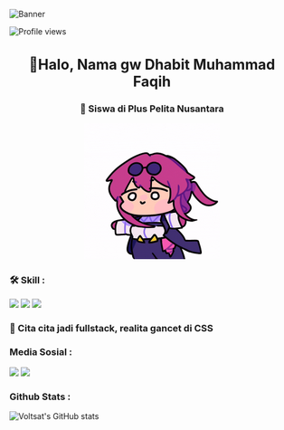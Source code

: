 ![Banner](https://user-images.githubusercontent.com/10498744/210012254-234538ff-d198-48aa-8964-37e6fd45d227.gif)

![Profile views](https://komarev.com/ghpvc/?username=Voltsat&label=Profile%20views&color=0e75b6&style=flat)

<h1 style="font-size: 25px; text-align:center;">👋Halo, Nama gw Dhabit Muhammad Faqih</h1>

<h3 style="text-align:center;">🏫 Siswa di Plus Pelita Nusantara</h3>

<div align= "center"><img src="/assets/Art Love GIF.gif" width="240px"></div>


<h3>🛠️ Skill :</h3>
<div><img src="https://img.shields.io/badge/HTML5-E34F26?style=for-the-badge&logo=html5&logoColor=white">
<img src="https://img.shields.io/badge/CSS3-1572B6?style=for-the-badge&logo=css3&logoColor=white">
<img src="https://img.shields.io/badge/JavaScript-323330?style=for-the-badge&logo=javascript&logoColor=F7DF1E"></div>

<h3 align="left">🚀 Cita cita jadi fullstack, realita gancet di CSS</h3>

<h3>Media Sosial :</h3>
<div>
<a href="https://github.com/Voltsat"><img src="https://img.shields.io/badge/GitHub-100000?style=for-the-badge&logo=github&logoColor=white"></a>
<a href="https://www.instagram.com/dhabitmfaqih/"><img src="https://img.shields.io/badge/Instagram-E4405F?style=for-the-badge&logo=instagram&logoColor=white"></a>
</div>

<h3>Github Stats :</h3>

![Voltsat's GitHub stats](https://github-readme-stats.vercel.app/api?username=Voltsat&show_icons=true&theme=tokyonight)